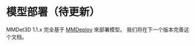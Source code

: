 # 模型部署（待更新）

MMDet3D 1.1.x 完全基于 [MMDeploy](https://mmdeploy.readthedocs.io/) 來部署模型。
我们将在下一个版本完善这个文档。
